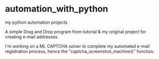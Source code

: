 # automation_with_python
my python automation projects

A simple Drag and Drop program from tutorial & my original project for creating e-mail addresses.

I'm working on a ML CAPTCHA solver to complete my automated e-mail registration process, hence the "captcha_screenshot_machine()" function.
